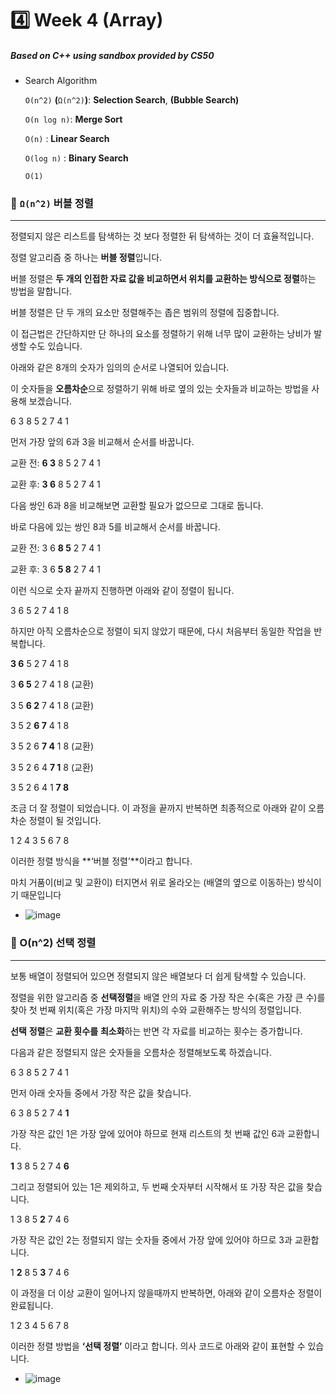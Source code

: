 

# 4️⃣ Week 4 (Array)

##### Based on C++ using sandbox provided by CS50

* Search Algorithm

  `O(n^2)` **(**`Ω(n^2)`**)**: **Selection Search**, **(Bubble Search)**

  `O(n log n)`: **Merge Sort**

  `O(n)` : **Linear Search**

  `O(log n)` : **Binary Search**

  `O(1)`



### 🧼  `Ω(n^2)` 버블 정렬

<hr>

정렬되지 않은 리스트를 탐색하는 것 보다 정렬한 뒤 탐색하는 것이 더 효율적입니다.

정렬 알고리즘 중 하나는 **버블 정렬**입니다.

버블 정렬은 **두 개의 인접한 자료 값을 비교하면서 위치를 교환하는 방식으로 정렬**하는 방법을 말합니다.

버블 정렬은 단 두 개의 요소만 정렬해주는 좁은 범위의 정렬에 집중합니다.

이 접근법은 간단하지만 단 하나의 요소를 정렬하기 위해 너무 많이 교환하는 낭비가 발생할 수도 있습니다.



아래와 같은 8개의 숫자가 임의의 순서로 나열되어 있습니다.

이 숫자들을 **오름차순**으로 정렬하기 위해 바로 옆의 있는 숫자들과 비교하는 방법을 사용해 보겠습니다.

 

6 3 8 5 2 7 4 1



먼저 가장 앞의 6과 3을 비교해서 순서를 바꿉니다.

 

교환 전: **6 3** 8 5 2 7 4 1

교환 후: **3 6** 8 5 2 7 4 1



다음 쌍인 6과 8을 비교해보면 교환할 필요가 없으므로 그대로 둡니다.

바로 다음에 있는 쌍인 8과 5를 비교해서 순서를 바꿉니다.

 

교환 전: 3 6 **8 5** 2 7 4 1

교환 후: 3 6 **5 8** 2 7 4 1



이런 식으로 숫자 끝까지 진행하면 아래와 같이 정렬이 됩니다.

 

3 6 5 2 7 4 1 8



하지만 아직 오름차순으로 정렬이 되지 않았기 때문에, 다시 처음부터 동일한 작업을 반복합니다.

 

**3 6** 5 2 7 4 1 8

3 **6 5** 2 7 4 1 8 (교환)

3 5 **6 2** 7 4 1 8 (교환)

3 5 2 **6 7** 4 1 8 

3 5 2 6 **7 4** 1 8 (교환)

3 5 2 6 4 **7 1** 8 (교환)

3 5 2 6 4 1 **7 8**



조금 더 잘 정렬이 되었습니다. 이 과정을 끝까지 반복하면 최종적으로 아래와 같이 오름차순 정렬이 될 것입니다.



1 2 4 3 5 6 7 8



이러한 정렬 방식을 **‘버블 정렬’**이라고 합니다.

마치 거품이(비교 및 교환이) 터지면서 위로 올라오는 (배열의 옆으로 이동하는) 방식이기 때문입니다

* ![image](https://user-images.githubusercontent.com/58539681/89391953-d3896900-d743-11ea-94cc-6fba327ef15f.png)



### 🍭  O(n^2) 선택 정렬

<hr>

보통 배열이 정렬되어 있으면 정렬되지 않은 배열보다 더 쉽게 탐색할 수 있습니다.

정렬을 위한 알고리즘 중 **선택정렬**을 배열 안의 자료 중 가장 작은 수(혹은 가장 큰 수)를 찾아 첫 번째 위치(혹은 가장 마지막 위치)의 수와 교환해주는 방식의 정렬입니다.

**선택** **정렬**은 **교환 횟수를** **최소화**하는 반면 각 자료를 비교하는 횟수는 증가합니다.



다음과 같은 정렬되지 않은 숫자들을 오름차순 정렬해보도록 하겠습니다.

 

6 3 8 5 2 7 4 1



먼저 아래 숫자들 중에서 가장 작은 값을 찾습니다.

 

6 3 8 5 2 7 4 **1**

 

가장 작은 값인 1은 가장 앞에 있어야 하므로 현재 리스트의 첫 번째 값인 6과 교환합니다.

 

**1** 3 8 5 2 7 4 **6**



그리고 정렬되어 있는 1은 제외하고, 두 번째 숫자부터 시작해서 또 가장 작은 값을 찾습니다.

 

1 3 8 5 **2** 7 4 6

 

가장 작은 값인 2는 정렬되지 않는 숫자들 중에서 가장 앞에 있어야 하므로 3과 교환합니다.

 

1 **2** 8 5 **3** 7 4 6



이 과정을 더 이상 교환이 일어나지 않을때까지 반복하면, 아래와 같이 오름차순 정렬이 완료됩니다.

 

1 2 3 4 5 6 7 8



이러한 정렬 방법을 **‘선택 정렬’** 이라고 합니다. 의사 코드로 아래와 같이 표현할 수 있습니다.

* ![image](https://user-images.githubusercontent.com/58539681/89402233-7e545400-d751-11ea-9e35-897953a1ebef.png)